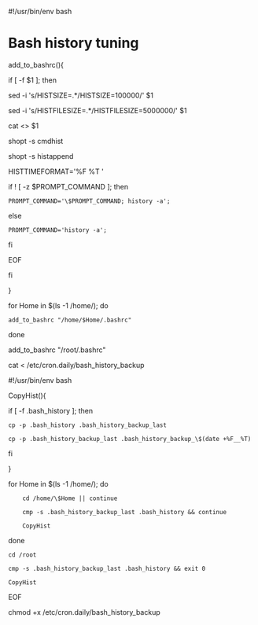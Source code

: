 #!/usr/bin/env bash

# Bash history tuning

add_to_bashrc(){

if [ -f $1 ]; then

sed -i 's/HISTSIZE=.*/HISTSIZE=100000/' $1

sed -i 's/HISTFILESIZE=.*/HISTFILESIZE=5000000/' $1

cat <<EOF >> $1 

shopt -s cmdhist

shopt -s histappend

HISTTIMEFORMAT='%F %T '

if ! [ -z \$PROMPT_COMMAND ]; then 

    PROMPT_COMMAND='\$PROMPT_COMMAND; history -a'; 

else 

    PROMPT_COMMAND='history -a'; 

fi

EOF

fi

}

for Home in $(ls -1 /home/); do 

    add_to_bashrc "/home/$Home/.bashrc"

done

add_to_bashrc "/root/.bashrc"

cat <<EOF > /etc/cron.daily/bash_history_backup

#!/usr/bin/env bash

CopyHist(){

if [ -f .bash_history ]; then

    cp -p .bash_history .bash_history_backup_last

    cp -p .bash_history_backup_last .bash_history_backup_\$(date +%F__%T)

fi

}

for Home in \$(ls -1 /home/); do 

        cd /home/\$Home || continue

        cmp -s .bash_history_backup_last .bash_history && continue

        CopyHist 

done

    cd /root

    cmp -s .bash_history_backup_last .bash_history && exit 0

    CopyHist 

EOF

chmod +x /etc/cron.daily/bash_history_backup